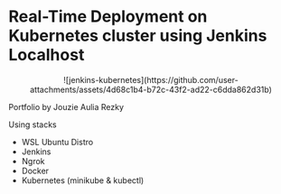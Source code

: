 # Real-Time Deployment on Kubernetes cluster using Jenkins Localhost
<center>![jenkins-kubernetes](https://github.com/user-attachments/assets/4d68c1b4-b72c-43f2-ad22-c6dda862d31b)</center>

Portfolio by Jouzie Aulia Rezky

Using stacks
- WSL Ubuntu Distro
- Jenkins
- Ngrok
- Docker
- Kubernetes (minikube & kubectl)
